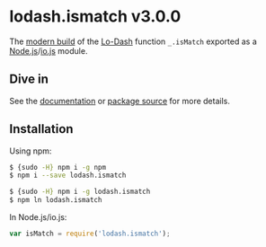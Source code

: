 # lodash.ismatch v3.0.0

The [modern build](https://github.com/lodash/lodash/wiki/Build-Differences) of the [Lo-Dash](https://lodash.com/) function `_.isMatch` exported as a [Node.js](http://nodejs.org/)/[io.js](https://iojs.org/) module.

## Dive in

See the [documentation](https://lodash.com/docs#isMatch) or [package source](https://github.com/lodash/lodash/blob/3.0.0-npm-packages/lodash.ismatch/index.js) for more details.

## Installation

Using npm:

```bash
$ {sudo -H} npm i -g npm
$ npm i --save lodash.ismatch

$ {sudo -H} npm i -g lodash.ismatch
$ npm ln lodash.ismatch
```

In Node.js/io.js:

```js
var isMatch = require('lodash.ismatch');
```
